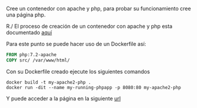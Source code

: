 Cree un contenedor con apache y php, para probar su funcionamiento cree una página php.

R./
El proceso de creación de un contenedor con apache y php esta documentado [aquí](https://hub.docker.com/_/php)


Para este punto se puede hacer uso de un Dockerfile así:

```dockerfile
FROM php:7.2-apache
COPY src/ /var/www/html/
```

Con su Dockerfile creado ejecute los siguientes comandos

```shell
docker build -t my-apache2-php .
docker run -dit --name my-running-phpapp -p 8080:80 my-apache2-php
```

Y puede acceder a la página en la siguiente [url](http://localhost:8080)
